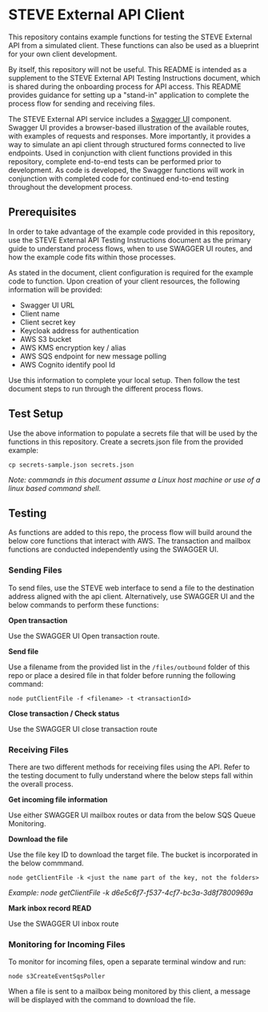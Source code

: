 # STEVE External API Client

This repository contains example functions for testing the STEVE External API from a simulated client.  These functions can also be used as a blueprint for your own client development.

By itself, this repository will not be useful. This README is intended as a supplement to the STEVE External API Testing Instructions document, which is shared during the onboarding process for API access.  This README provides guidance for setting up a "stand-in" application to complete the process flow for sending and receiving files.

The STEVE External API service includes a [Swagger UI](https://swagger.io/tools/swagger-ui/) component. Swagger UI provides a browser-based illustration of the available routes, with examples of requests and responses. More importantly, it provides a way to simulate an api client through structured forms connected to live endpoints.  Used in conjunction with client functions provided in this repository, complete end-to-end tests can be performed prior to development. As code is developed, the Swagger functions will work in conjunction with completed code for continued end-to-end testing throughout the development process.

## Prerequisites

In order to take advantage of the example code provided in this repository, use the STEVE External API Testing Instructions document as the primary guide to understand process flows, when to use SWAGGER UI routes, and how the example code fits within those processes.

As stated in the document, client configuration is required for the example code to function. Upon creation of your client resources, the following information will be provided:

- Swagger UI URL
- Client name
- Client secret key
- Keycloak address for authentication
- AWS S3 bucket
- AWS KMS encryption key / alias
- AWS SQS endpoint for new message polling
- AWS Cognito identify pool Id

Use this information to complete your local setup.  Then follow the test document steps to run through the different process flows. 

## Test Setup

Use the above information to populate a secrets file that will be used by the functions in this repository. Create a secrets.json file from the provided example:

```
cp secrets-sample.json secrets.json
```
*Note: commands in this document assume a Linux host machine or use of a linux based command shell.*

## Testing

As functions are added to this repo, the process flow will build around the below core functions that interact with AWS.  The transaction and mailbox functions are conducted independently using the SWAGGER UI.

### Sending Files

To send files, use the STEVE web interface to send a file to the destination address aligned with the api client.  Alternatively, use SWAGGER UI and the below commands to perform these functions:

**Open transaction**

Use the SWAGGER UI Open transaction route.

**Send file**

Use a filename from the provided list in the `/files/outbound` folder of this repo or place a desired file in that folder before running the following command:

```
node putClientFile -f <filename> -t <transactionId>
```

**Close transaction / Check status**

Use the SWAGGER UI close transaction route

### Receiving Files

There are two different methods for receiving files using the API.  Refer to the testing document to fully understand where the below steps fall within the overall process.

**Get incoming file information**

Use either SWAGGER UI mailbox routes or data from the below SQS Queue Monitoring.

**Download the file**

Use the file key ID to download the target file.  The bucket is incorporated in the below commmand.

```
node getClientFile -k <just the name part of the key, not the folders>
```
*Example: node getClientFile -k d6e5c6f7-f537-4cf7-bc3a-3d8f7800969a*

**Mark inbox record READ**

Use the SWAGGER UI inbox route

### Monitoring for Incoming Files

To monitor for incoming files, open a separate terminal window and run:

```
node s3CreateEventSqsPoller
```

When a file is sent to a mailbox being monitored by this client, a message will be displayed with the command to download the file.